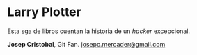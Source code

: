 # Larry Plotter

Esta sga de libros cuentan la historia de un  *hacker* excepcional.

**Josep Cristobal**, Git Fan.
josepc.mercader@gmail.com
